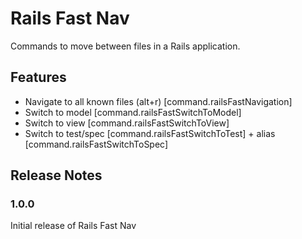# Rails Fast Nav

Commands to move between files in a Rails application.

## Features

* Navigate to all known files (alt+r) [command.railsFastNavigation]
* Switch to model [command.railsFastSwitchToModel]
* Switch to view [command.railsFastSwitchToView]
* Switch to test/spec [command.railsFastSwitchToTest] + alias [command.railsFastSwitchToSpec]

## Release Notes

### 1.0.0

Initial release of Rails Fast Nav
